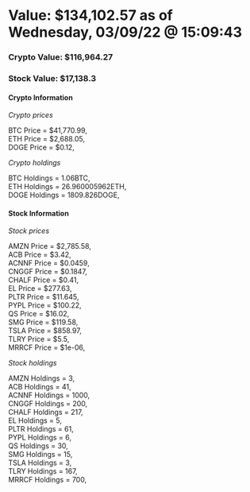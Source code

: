 # Value: $134,102.57 as of Wednesday, 03/09/22 @ 15:09:43 

### Crypto Value: $116,964.27

### Stock Value: $17,138.3

#### Crypto Information 
*Crypto prices* 

BTC Price = $41,770.99,  
ETH Price = $2,688.05,  
DOGE Price = $0.12,  


*Crypto holdings* 

BTC Holdings = 1.06BTC,  
ETH Holdings = 26.960005962ETH,  
DOGE Holdings = 1809.826DOGE,  


#### Stock Information 

*Stock prices* 

AMZN Price = $2,785.58,  
ACB Price = $3.42,  
ACNNF Price = $0.0459,  
CNGGF Price = $0.1847,  
CHALF Price = $0.41,  
EL Price = $277.63,  
PLTR Price = $11.645,  
PYPL Price = $100.22,  
QS Price = $16.02,  
SMG Price = $119.58,  
TSLA Price = $858.97,  
TLRY Price = $5.5,  
MRRCF Price = $1e-06,  


*Stock holdings* 

AMZN Holdings = 3,  
ACB Holdings = 41,  
ACNNF Holdings = 1000,  
CNGGF Holdings = 200,  
CHALF Holdings = 217,  
EL Holdings = 5,  
PLTR Holdings = 61,  
PYPL Holdings = 6,  
QS Holdings = 30,  
SMG Holdings = 15,  
TSLA Holdings = 3,  
TLRY Holdings = 167,  
MRRCF Holdings = 700,  


